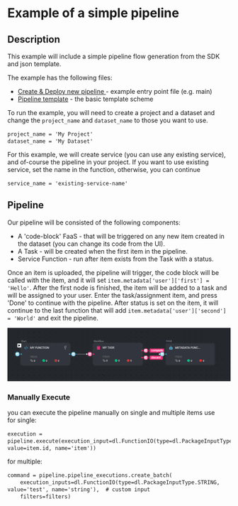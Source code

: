 # Example of a simple pipeline

## Description

This example will include a simple pipeline flow generation from the SDK and json template.

The example has the following files:

* [Create & Deploy new pipeline ](create_pipeline.py) - example entry point file (e.g. main)
* [Pipeline template](pipeline_template.json) - the basic template scheme

To run the example, you will need to create a project and a dataset and change the `project_name` and `dataset_name` to those you want to use.

```
project_name = 'My Project'  
dataset_name = 'My Dataset'
```

For this example, we will create service (you can use any existing service), and of-course the pipeline in your project.
If you want to use existing service, set the name in the function, otherwise, you can continue

```
service_name = 'existing-service-name'
```

## Pipeline

Our pipeline will be consisted of the following components:  
* A 'code-block' FaaS - that will be triggered on any new item created in the dataset (you can change its code from the UI).
* A Task - will be created when the first item in the pipeline.
* Service Function - run after item exists from the Task with a status.

Once an item is uploaded, the pipeline will trigger, the code block will be called with the item, and it will set `item.metadata['user']['first'] = 'Hello'`.
After the first node is finished, the item will be added to a task and will be assigned to your user.
Enter the task/assignment item, and press 'Done' to continue with the pipeline.
After status is set on the item, it will continue to the last function that will add `item.metadata['user']['second'] = 'World'` and exit the pipeline.

![Alt text](../../assets/pipeline_example.png)


### Manually Execute 
you can execute the pipeline manually on single and multiple items use  
for single:
```
execution = pipeline.execute(execution_input=dl.FunctionIO(type=dl.PackageInputType.ITEM, value=item.id, name='item'))
```
for multiple:
```
command = pipeline.pipeline_executions.create_batch(
    execution_inputs=dl.FunctionIO(type=dl.PackageInputType.STRING, value='test', name='string'),  # custom input
    filters=filters)
```